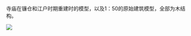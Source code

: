 寺庙在镰仓和江户时期重建时的模型，以及1：50的原始建筑模型，全部为木结构。 ​​​​

![](http://note.youdao.com/yws/res/2514/666F7524070D4E0EAFA533D5CEE8390C)

  


